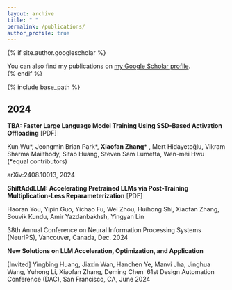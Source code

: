 ```yaml
---
layout: archive
title: " "
permalink: /publications/
author_profile: true
---
```


{% if site.author.googlescholar %}
  <div class="wordwrap">You can also find my publications on <a href="{{site.author.googlescholar}}">my Google Scholar profile</a>.</div>
{% endif %}

{% include base_path %}

<!-- New style rendering if publication categories are defined -->

## 2024

**TBA: Faster Large Language Model Training Using SSD-Based Activation Offloading** [PDF]

Kun Wu*, Jeongmin Brian Park*, **Xiaofan Zhang*** , Mert Hidayetoğlu, Vikram Sharma Mailthody, Sitao Huang, Steven Sam Lumetta, Wen-mei Hwu (*equal contributors)

arXiv:2408.10013, 2024


**ShiftAddLLM: Accelerating Pretrained LLMs via Post-Training Multiplication-Less Reparameterization** [PDF]

Haoran You, Yipin Guo, Yichao Fu, Wei Zhou, Huihong Shi, Xiaofan Zhang, Souvik Kundu, Amir Yazdanbakhsh, Yingyan Lin

38th Annual Conference on Neural Information Processing Systems (NeurIPS), Vancouver, Canada, Dec. 2024

**New Solutions on LLM Acceleration, Optimization, and Application** 

[Invited] Yingbing Huang, Jiaxin Wan, Hanchen Ye, Manvi Jha, Jinghua Wang, Yuhong Li, Xiaofan Zhang, Deming Chen
​
61st Design Automation Conference (DAC), San Francisco, CA, June 2024








